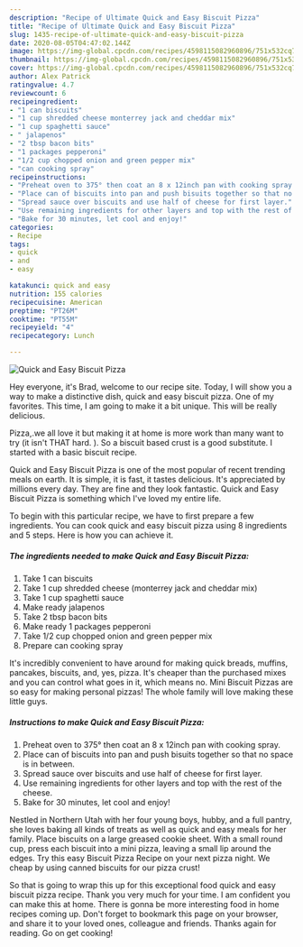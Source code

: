 ```yaml
---
description: "Recipe of Ultimate Quick and Easy Biscuit Pizza"
title: "Recipe of Ultimate Quick and Easy Biscuit Pizza"
slug: 1435-recipe-of-ultimate-quick-and-easy-biscuit-pizza
date: 2020-08-05T04:47:02.144Z
image: https://img-global.cpcdn.com/recipes/4598115082960896/751x532cq70/quick-and-easy-biscuit-pizza-recipe-main-photo.jpg
thumbnail: https://img-global.cpcdn.com/recipes/4598115082960896/751x532cq70/quick-and-easy-biscuit-pizza-recipe-main-photo.jpg
cover: https://img-global.cpcdn.com/recipes/4598115082960896/751x532cq70/quick-and-easy-biscuit-pizza-recipe-main-photo.jpg
author: Alex Patrick
ratingvalue: 4.7
reviewcount: 6
recipeingredient:
- "1 can biscuits"
- "1 cup shredded cheese monterrey jack and cheddar mix"
- "1 cup spaghetti sauce"
- " jalapenos"
- "2 tbsp bacon bits"
- "1 packages pepperoni"
- "1/2 cup chopped onion and green pepper mix"
- "can cooking spray"
recipeinstructions:
- "Preheat oven to 375° then coat an 8 x 12inch pan with cooking spray."
- "Place can of biscuits into pan and push bisuits together so that no space is in between."
- "Spread sauce over biscuits and use half of cheese for first layer."
- "Use remaining ingredients for other layers and top with the rest of the cheese."
- "Bake for 30 minutes, let cool and enjoy!"
categories:
- Recipe
tags:
- quick
- and
- easy

katakunci: quick and easy 
nutrition: 155 calories
recipecuisine: American
preptime: "PT26M"
cooktime: "PT55M"
recipeyield: "4"
recipecategory: Lunch

---
```



![Quick and Easy Biscuit Pizza](https://img-global.cpcdn.com/recipes/4598115082960896/751x532cq70/quick-and-easy-biscuit-pizza-recipe-main-photo.jpg)

Hey everyone, it's Brad, welcome to our recipe site. Today, I will show you a way to make a distinctive dish, quick and easy biscuit pizza. One of my favorites. This time, I am going to make it a bit unique. This will be really delicious.

Pizza,.we all love it but making it at home is more work than many want to try (it isn&#39;t THAT hard. ). So a biscuit based crust is a good substitute. I started with a basic biscuit recipe.

Quick and Easy Biscuit Pizza is one of the most popular of recent trending meals on earth. It is simple, it is fast, it tastes delicious. It's appreciated by millions every day. They are fine and they look fantastic. Quick and Easy Biscuit Pizza is something which I've loved my entire life.


To begin with this particular recipe, we have to first prepare a few ingredients. You can cook quick and easy biscuit pizza using 8 ingredients and 5 steps. Here is how you can achieve it.

<!--inarticleads1-->

##### The ingredients needed to make Quick and Easy Biscuit Pizza:

1. Take 1 can biscuits
1. Take 1 cup shredded cheese (monterrey jack and cheddar mix)
1. Take 1 cup spaghetti sauce
1. Make ready  jalapenos
1. Take 2 tbsp bacon bits
1. Make ready 1 packages pepperoni
1. Take 1/2 cup chopped onion and green pepper mix
1. Prepare can cooking spray


It&#39;s incredibly convenient to have around for making quick breads, muffins, pancakes, biscuits, and, yes, pizza. It&#39;s cheaper than the purchased mixes and you can control what goes in it, which means no. Mini Biscuit Pizzas are so easy for making personal pizzas! The whole family will love making these little guys. 

<!--inarticleads2-->

##### Instructions to make Quick and Easy Biscuit Pizza:

1. Preheat oven to 375° then coat an 8 x 12inch pan with cooking spray.
1. Place can of biscuits into pan and push bisuits together so that no space is in between.
1. Spread sauce over biscuits and use half of cheese for first layer.
1. Use remaining ingredients for other layers and top with the rest of the cheese.
1. Bake for 30 minutes, let cool and enjoy!


Nestled in Northern Utah with her four young boys, hubby, and a full pantry, she loves baking all kinds of treats as well as quick and easy meals for her family. Place biscuits on a large greased cookie sheet. With a small round cup, press each biscuit into a mini pizza, leaving a small lip around the edges. Try this easy Biscuit Pizza Recipe on your next pizza night. We cheap by using canned biscuits for our pizza crust! 

So that is going to wrap this up for this exceptional food quick and easy biscuit pizza recipe. Thank you very much for your time. I am confident you can make this at home. There is gonna be more interesting food in home recipes coming up. Don't forget to bookmark this page on your browser, and share it to your loved ones, colleague and friends. Thanks again for reading. Go on get cooking!

